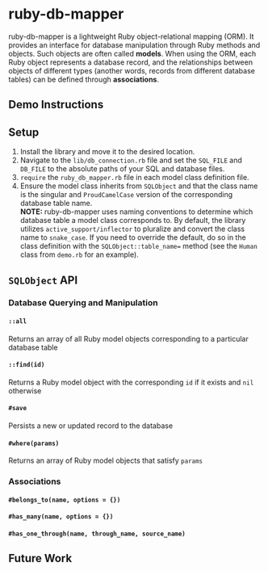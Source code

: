 # ruby-db-mapper

ruby-db-mapper is a lightweight Ruby object-relational mapping (ORM). It provides an interface for database manipulation through Ruby methods and objects.
Such objects are often called **models**. When using the ORM, each Ruby object represents a database record, and the relationships between
objects of different types (another words, records from different database tables) can be defined through **associations**.

## Demo Instructions

## Setup

1. Install the library and move it to the desired location.
1. Navigate to the `lib/db_connection.rb` file and set the `SQL_FILE` and `DB_FILE` to the absolute paths of your SQL and database files.
1. `require` the `ruby_db_mapper.rb` file in each model class definition file.
1. Ensure the model class inherits from `SQLObject` and that the class name is the singular and `ProudCamelCase` version
of the corresponding database table name. <br />**NOTE:** ruby-db-mapper uses naming conventions to determine which database table a model class corresponds to.
By default, the library utilizes `active_support/inflector` to pluralize and convert the class name to `snake_case`.
If you need to override the default, do so in the class definition with the `SQLObject::table_name=` method (see the `Human` class from `demo.rb` for an example).

## `SQLObject` API

### Database Querying and Manipulation

#### `::all`

Returns an array of all Ruby model objects corresponding to a particular database table

#### `::find(id)`

Returns a Ruby model object with the corresponding `id` if it exists and `nil` otherwise

#### `#save`

Persists a new or updated record to the database

#### `#where(params)`

Returns an array of Ruby model objects that satisfy `params`

### Associations

#### `#belongs_to(name, options = {})`

#### `#has_many(name, options = {})`

#### `#has_one_through(name, through_name, source_name)`

## Future Work
